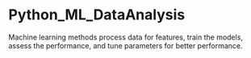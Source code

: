 # Python_ML_DataAnalysis
Machine learning methods process data for features, train the models, assess the performance, and tune parameters for better performance.
